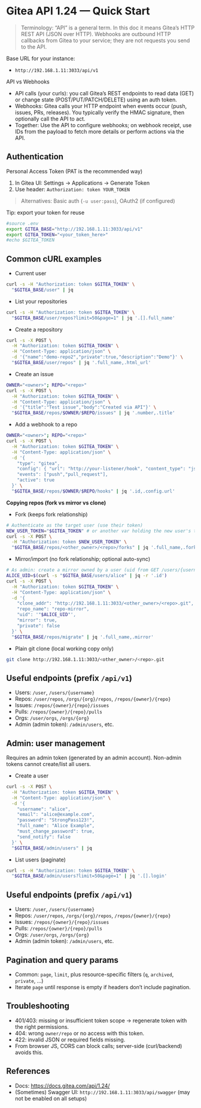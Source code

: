 # Gitea API 1.24 — Quick Start

> Terminology: “API” is a general term. In this doc it means Gitea’s HTTP REST API (JSON over HTTP). Webhooks are outbound HTTP callbacks from Gitea to your service; they are not requests you send to the API.

Base URL for your instance:

- `http://192.168.1.11:3033/api/v1`

API vs Webhooks

 - API calls (your curls): you call Gitea’s REST endpoints to read data (GET) or change state (POST/PUT/PATCH/DELETE) using an auth token.
 - Webhooks: Gitea calls your HTTP endpoint when events occur (push, issues, PRs, releases). You typically verify the HMAC signature, then optionally call the API to act.
 - Together: Use the API to configure webhooks; on webhook receipt, use IDs from the payload to fetch more details or perform actions via the API.

## Authentication

Personal Access Token (PAT is the recommended way)

  1) In Gitea UI: Settings → Applications → Generate Token
  2) Use header: `Authorization: token YOUR_TOKEN`

> Alternatives: Basic auth (`-u user:pass`), OAuth2 (if configured)

Tip: export your token for reuse

```bash
#source .env
export GITEA_BASE="http://192.168.1.11:3033/api/v1"
export GITEA_TOKEN="<your_token_here>"
#echo $GITEA_TOKEN
```

## Common cURL examples

- Current user

```bash
curl -s -H "Authorization: token $GITEA_TOKEN" \
  "$GITEA_BASE/user" | jq
```

- List your repositories

```bash
curl -s -H "Authorization: token $GITEA_TOKEN" \
  "$GITEA_BASE/user/repos?limit=50&page=1" | jq '.[].full_name'
```

- Create a repository

```bash
curl -s -X POST \
  -H "Authorization: token $GITEA_TOKEN" \
  -H "Content-Type: application/json" \
  -d '{"name":"demo-repo2","private":true,"description":"Demo"}' \
  "$GITEA_BASE/user/repos" | jq '.full_name,.html_url'
```

- Create an issue

```bash
OWNER="<owner>"; REPO="<repo>"
curl -s -X POST \
  -H "Authorization: token $GITEA_TOKEN" \
  -H "Content-Type: application/json" \
  -d '{"title":"Test issue","body":"Created via API"}' \
  "$GITEA_BASE/repos/$OWNER/$REPO/issues" | jq '.number,.title'
```

- Add a webhook to a repo

```bash
OWNER="<owner>"; REPO="<repo>"
curl -s -X POST \
  -H "Authorization: token $GITEA_TOKEN" \
  -H "Content-Type: application/json" \
  -d '{
    "type": "gitea",
    "config": { "url": "http://your-listener/hook", "content_type": "json", "secret": "s3cr3t" },
    "events": ["push","pull_request"],
    "active": true
  }' \
  "$GITEA_BASE/repos/$OWNER/$REPO/hooks" | jq '.id,.config.url'
```

**Copying repos (fork vs mirror vs clone)**

- Fork (keeps fork relationship)
```bash
# Authenticate as the target user (use their token)
NEW_USER_TOKEN="$GITEA_TOKEN" # or another var holding the new user's token
curl -s -X POST \
  -H "Authorization: token $NEW_USER_TOKEN" \
  "$GITEA_BASE/repos/<other_owner>/<repo>/forks" | jq '.full_name,.fork'
```

- Mirror/import (no fork relationship; optional auto-sync)
```bash
# As admin: create a mirror owned by a user (uid from GET /users/{username})
ALICE_UID=$(curl -s "$GITEA_BASE/users/alice" | jq -r '.id')
curl -s -X POST \
  -H "Authorization: token $GITEA_TOKEN" \
  -H "Content-Type: application/json" \
  -d '{
    "clone_addr": "http://192.168.1.11:3033/<other_owner>/<repo>.git",
    "repo_name": "repo-mirror",
    "uid": '"$ALICE_UID"',
    "mirror": true,
    "private": false
  }' \
  "$GITEA_BASE/repos/migrate" | jq '.full_name,.mirror'
```

- Plain git clone (local working copy only)
```bash
git clone http://192.168.1.11:3033/<other_owner>/<repo>.git
```

## Useful endpoints (prefix `/api/v1`)

- Users: `/user`, `/users/{username}`
- Repos: `/user/repos`, `/orgs/{org}/repos`, `/repos/{owner}/{repo}`
- Issues: `/repos/{owner}/{repo}/issues`
- Pulls: `/repos/{owner}/{repo}/pulls`
- Orgs: `/user/orgs`, `/orgs/{org}`
- Admin (admin token): `/admin/users`, etc.

## Admin: user management

Requires an admin token (generated by an admin account). Non-admin tokens cannot create/list all users.

- Create a user

```bash
curl -s -X POST \
  -H "Authorization: token $GITEA_TOKEN" \
  -H "Content-Type: application/json" \
  -d '{
    "username": "alice",
    "email": "alice@example.com",
    "password": "StrongPass123!",
    "full_name": "Alice Example",
    "must_change_password": true,
    "send_notify": false
  }' \
  "$GITEA_BASE/admin/users" | jq
```

- List users (paginate)

```bash
curl -s -H "Authorization: token $GITEA_TOKEN" \
  "$GITEA_BASE/admin/users?limit=50&page=1" | jq '.[].login'
```

## Useful endpoints (prefix `/api/v1`)

- Users: `/user`, `/users/{username}`
- Repos: `/user/repos`, `/orgs/{org}/repos`, `/repos/{owner}/{repo}`
- Issues: `/repos/{owner}/{repo}/issues`
- Pulls: `/repos/{owner}/{repo}/pulls`
- Orgs: `/user/orgs`, `/orgs/{org}`
- Admin (admin token): `/admin/users`, etc.

## Pagination and query params

- Common: `page`, `limit`, plus resource-specific filters (`q`, `archived`, `private`, ...)
- Iterate `page` until response is empty if headers don’t include pagination.

## Troubleshooting

- 401/403: missing or insufficient token scope → regenerate token with the right permissions.
- 404: wrong `owner/repo` or no access with this token.
- 422: invalid JSON or required fields missing.
- From browser JS, CORS can block calls; server-side (curl/backend) avoids this.

## References

- Docs: https://docs.gitea.com/api/1.24/
- (Sometimes) Swagger UI: `http://192.168.1.11:3033/api/swagger` (may not be enabled on all setups)
